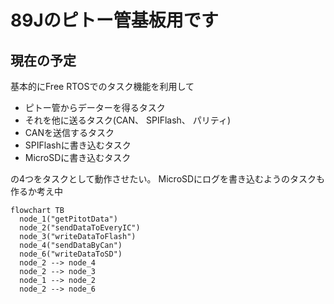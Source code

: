 # 89Jのピトー管基板用です

## 現在の予定
基本的にFree RTOSでのタスク機能を利用して
 - ピトー管からデーターを得るタスク
 - それを他に送るタスク(CAN、 SPIFlash、 パリティ)
 - CANを送信するタスク
 - SPIFlashに書き込むタスク
 - MicroSDに書き込むタスク

の4つをタスクとして動作させたい。
MicroSDにログを書き込むようのタスクも作るか考え中

```mermaid
flowchart TB
  node_1("getPitotData")
  node_2("sendDataToEveryIC")
  node_3("writeDataToFlash")
  node_4("sendDataByCan")
  node_6("writeDataToSD")
  node_2 --> node_4
  node_2 --> node_3
  node_1 --> node_2
  node_2 --> node_6
```
